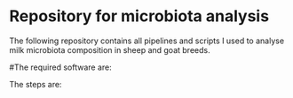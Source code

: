 # Repository for microbiota analysis
The following repository contains all pipelines and scripts I used to analyse milk microbiota composition in sheep and goat breeds. 


#The required software are:


The steps are:
